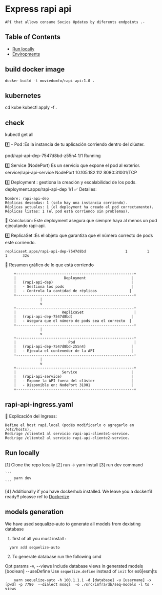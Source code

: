 # Express rapi api

    API that allows consume Socios Updates by diferents endpoints .-

## Table of Contents

- [Run locally](#run-locally)
- [Enviropments](#env)

<a name="install"></a>

## build docker image

    docker build -t moviedomfo/rapi-api:1.0 .

## kubernetes

cd kube
kubectl apply -f .

## check

kubectl get all

1️⃣ - Pod :Es la instancia de tu aplicación corriendo dentro del clúster.

  pod/rapi-api-dep-7547d8bd-z55n4                  1/1     Running  

2️⃣ Service (NodePort) Es un servicio que expone el pod al exterior.
  service/rapi-api-service   NodePort    10.105.182.112   <none>        8080:31001/TCP

3️⃣ Deployment : gestiona la creación y escalabilidad de los pods.
  deployment.apps/rapi-api-dep  1/1
  ✅ Detalles:

    Nombre: rapi-api-dep
    Réplicas deseadas: 1 (solo hay una instancia corriendo).
    Réplicas actuales: 1 (el deployment ha creado el pod correctamente).
    Réplicas listas: 1 (el pod está corriendo sin problemas).

📌 Conclusión: Este deployment asegura que siempre haya al menos un pod ejecutando rapi-api.

4️⃣ ReplicaSet :Es el objeto que garantiza que el número correcto de pods esté corriendo.

    replicaset.apps/rapi-api-dep-7547d8bd                  1         1         1       32s

📌 Resumen gráfico de lo que está corriendo

        +------------------------------------------------------+
        |                      Deployment                     |
        |   (rapi-api-dep)                                    |
        |   - Gestiona los pods                               |
        |   - Controla la cantidad de réplicas               |
        +------------------------------------------------------+
                    |      
                    v
        +------------------------------------------------------+
        |                     ReplicaSet                       |
        |   (rapi-api-dep-7547d8bd)                           |
        |   - Asegura que el número de pods sea el correcto  |
        +------------------------------------------------------+
                    |      
                    v
        +------------------------------------------------------+
        |                        Pod                           |
        |   (rapi-api-dep-7547d8bd-z55n4)                     |
        |   - Ejecuta el contenedor de la API                 |
        +------------------------------------------------------+
                    |      
                    v
        +------------------------------------------------------+
        |                     Service                         |
        |   (rapi-api-service)                                |
        |   - Expone la API fuera del clúster                 |
        |   - Disponible en: NodePort 31001                   |
        +------------------------------------------------------+

## rapi-api-ingress.yaml

📌 Explicación del Ingress:

    Define el host rapi.local (podés modificarlo o agregarlo en /etc/hosts).
    Redirige /cliente1 al servicio rapi-api-cliente1-service.
    Redirige /cliente2 al servicio rapi-api-cliente2-service.

## Run locally

[1] Clone the repo locally
[2] run -> yarn install
[3] run dev command

    ```
        yarn dev
    ```

[4] Additionally if you have dockerhub installed. We leave you a dockerfil ready!!
pleasse ref to [Dockerize](#dockerize)

## models generation

We have used sequalize-auto to generate all models from dexisting database

1. first of all you must install :

```
  yarn add sequelize-auto
```

2. To generate database run the following cmd

Opt params
-v, --views Include database views in generated models [boolean]
--useDefine Use `sequelize.define` instead of `init` for es6|esm|ts

```
    yarn sequelize-auto -h 100.1.1.1 -d [database] -u [username] -x [pwd] -p 7780  --dialect mssql  -o ./src/infra/db/seq-models -l ts -views
```
